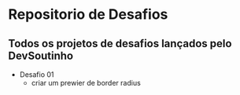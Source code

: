 # Repositorio de Desafios

## Todos os projetos de desafios lançados pelo DevSoutinho

* Desafio 01
  * criar um prewier de border radius

